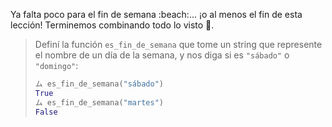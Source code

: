 Ya falta poco para el fin de semana :beach:... ¡o al menos el fin de esta lección! Terminemos combinando todo lo visto :eyes:.

> Definí la función `es_fin_de_semana` que tome un string que represente el nombre de un día de la semana, y nos diga si es `"sábado"` o `"domingo"`:
>
> ```python
> ム es_fin_de_semana("sábado")
> True
> ム es_fin_de_semana("martes")
> False
> ```

